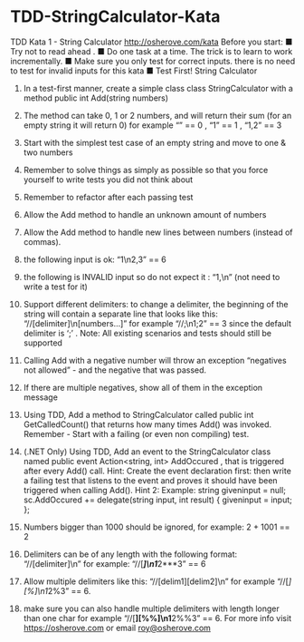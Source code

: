 # TDD-StringCalculator-Kata
TDD Kata 1 - String Calculator
http://osherove.com/kata
Before you start:
■ Try not to read ahead .
■ Do one task at a time. The trick is to learn to work incrementally.
■ Make sure you only test for correct inputs. there is no need to test for invalid inputs for
this kata
■ Test First!
String Calculator
1. In a test-first manner, create a simple class class StringCalculator
with a method public int Add(string numbers)
1. The method can take 0, 1 or 2 numbers, and will return their sum
(for an empty string it will return 0)
for example
“” == 0 , “1” == 1 , “1,2” == 3
2. Start with the simplest test case of an empty string and move to one & two
numbers
3. Remember to solve things as simply as possible so that you force yourself to
write tests you did not think about
4. Remember to refactor after each passing test
2. Allow the Add method to handle an unknown amount of numbers
3. Allow the Add method to handle new lines between numbers (instead of commas).
1. the following input is ok: “1\n2,3” == 6
2. the following is INVALID input so do not expect it : “1,\n” (not need to write a
test for it)






4. Support different delimiters:
to change a delimiter, the beginning of the string will contain a separate line
that looks like this: 
“//[delimiter]\n[numbers…]”
for example
“//;\n1;2” == 3
since the default delimiter is ‘;’ .
Note: All existing scenarios and tests should still be supported
5. Calling Add with a negative number will throw an exception “negatives not allowed” -
and the negative that was passed.
6. If there are multiple negatives, show all of them in the exception message
7. Using TDD, Add a method to StringCalculator
called public int GetCalledCount()
that returns how many times Add() was invoked.
Remember - Start with a failing (or even non compiling) test.
8. (.NET Only) Using TDD, Add an event to the StringCalculator class named
public event Action<string, int> AddOccured ,
that is triggered after every Add() call.
Hint:
Create the event declaration first:
then write a failing test that listens to the event
and proves it should have been triggered when calling Add().
Hint 2:
Example:
 string giveninput = null;
 sc.AddOccured += delegate(string input,
int result)
 {
 giveninput = input;
 };
9. Numbers bigger than 1000 should be ignored, for example:
2 + 1001 == 2
10. Delimiters can be of any length with the following format:
“//[delimiter]\n”
for example:
“//[***]\n1***2***3” == 6
11. Allow multiple delimiters like this:
“//[delim1][delim2]\n”
for example
“//[*][%]\n1*2%3” == 6.
12. make sure you can also handle multiple delimiters with length longer than one char
for example
“//[**][%%]\n1**2%%3” == 6.
For more info visit https://osherove.com or email roy@osherove.com 
